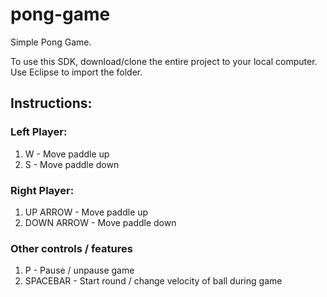 # pong-game
Simple Pong Game.

To use this SDK, download/clone the entire project to your local computer. Use Eclipse to import the folder.

## Instructions:
### Left Player:
1. W - Move paddle up
1. S - Move paddle down

### Right Player:
1. UP ARROW - Move paddle up
1. DOWN ARROW - Move paddle down

### Other controls / features
1. P - Pause / unpause game
1. SPACEBAR - Start round / change velocity of ball during game